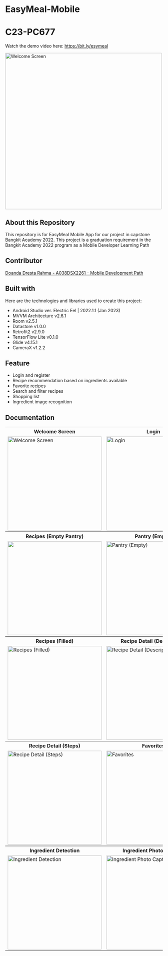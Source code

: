 # EasyMeal-Mobile
# C23-PC677
Watch the demo video here: https://bit.ly/esymeal

<!--![logo2](https://github.com/Team-EasyMeal-C23-PC677/EasyMeal-Mobile/assets/66405353/8de54c63-6bfb-4b81-b605-19b5a55e6f6b)-->
<img src="https://github.com/Team-EasyMeal-C23-PC677/EasyMeal-Mobile/assets/66405353/8de54c63-6bfb-4b81-b605-19b5a55e6f6b" alt="Welcome Screen" width="500">


## About this Repository
This repository is for EasyMeal Mobile App for our project in capstone Bangkit Academy 2022. This project is a graduation requirement in the Bangkit Academy 2022 program as a Mobile Developer Learning Path

## Contributor
[Doanda Dresta Rahma - A038DSX2261 - Mobile Development Path](https://github.com/doandadr)

## Built with
Here are the technologies and libraries used to create this project:
- Android Studio ver. Electric Eel | 2022.1.1 (Jan 2023)
- MVVM Architecture v2.6.1
- Room v2.5.1
- Datastore v1.0.0
- Retrofit2 v2.9.0
- TensorFlow Lite v0.1.0
- Glide v4.15.1
- CameraX v1.2.2

## Feature
- Login and register
- Recipe recommendation based on ingredients available
- Favorite recipes
- Search and filter recipes
- Shopping list
- Ingredient image recognition

## Documentation
<!--
![Screenshot_2023-06-16-17-52-38-620_com doanda easymeal](https://github.com/Team-EasyMeal-C23-PC677/EasyMeal-Mobile/assets/66405353/09219d3c-7805-4fd7-b4cf-e8b7c74207d0)
![Screenshot_2023-06-16-17-53-08-222_com doanda easymeal](https://github.com/Team-EasyMeal-C23-PC677/EasyMeal-Mobile/assets/66405353/f17c1c7a-2838-4fed-b0a3-8d2a9037a62a)
![Screenshot_2023-06-16-17-53-11-949_com doanda easymeal](https://github.com/Team-EasyMeal-C23-PC677/EasyMeal-Mobile/assets/66405353/0273ec80-1ad4-41aa-a154-80ca258839ad)

![Screenshot_2023-06-16-17-54-00-303_com doanda easymeal](https://github.com/Team-EasyMeal-C23-PC677/EasyMeal-Mobile/assets/66405353/99be88cf-9590-4c86-8be5-f3070855d3a7)
![Screenshot_2023-06-16-17-54-10-532_com doanda easymeal](https://github.com/Team-EasyMeal-C23-PC677/EasyMeal-Mobile/assets/66405353/3b6945ea-f9f0-46d8-ba5c-5d85e6abdb1d)
![Screenshot_2023-06-16-17-54-45-595_com doanda easymeal](https://github.com/Team-EasyMeal-C23-PC677/EasyMeal-Mobile/assets/66405353/bb4f4c1f-bc68-4ff2-a568-a56f50e0a9bd)

![Screenshot_2023-06-16-17-55-21-563_com doanda easymeal](https://github.com/Team-EasyMeal-C23-PC677/EasyMeal-Mobile/assets/66405353/2d18ff02-c4b1-4bea-9bbd-46db23ca3da5)
![Screenshot_2023-06-16-17-55-34-935_com doanda easymeal](https://github.com/Team-EasyMeal-C23-PC677/EasyMeal-Mobile/assets/66405353/4fab6f0d-6286-4898-9f94-b9485038e2a0)
![Screenshot_2023-06-16-17-55-47-885_com doanda easymeal](https://github.com/Team-EasyMeal-C23-PC677/EasyMeal-Mobile/assets/66405353/8999fd86-78df-4876-9d0c-1477528a7f96)

![Screenshot_2023-06-16-17-56-00-363_com doanda easymeal](https://github.com/Team-EasyMeal-C23-PC677/EasyMeal-Mobile/assets/66405353/fa31f210-1764-40ca-9a97-73401dcc4631)
![Screenshot_2023-06-16-17-56-08-242_com doanda easymeal](https://github.com/Team-EasyMeal-C23-PC677/EasyMeal-Mobile/assets/66405353/57125e7a-1821-4195-ae45-7ccdbc14b6ce)
![Screenshot_2023-06-16-17-56-22-238_com doanda easymeal](https://github.com/Team-EasyMeal-C23-PC677/EasyMeal-Mobile/assets/66405353/5a7f9cb1-1944-43f2-9dad-c3969976d9f3)

![Screenshot_2023-06-16-17-56-38-296_com doanda easymeal](https://github.com/Team-EasyMeal-C23-PC677/EasyMeal-Mobile/assets/66405353/06f72677-0f99-4c50-bdec-ecbcffbacb28)
![Screenshot_2023-06-16-17-57-33-352_com doanda easymeal](https://github.com/Team-EasyMeal-C23-PC677/EasyMeal-Mobile/assets/66405353/7ae361df-3f59-4acd-a410-e34e1aba7a7e)
![Screenshot_2023-06-16-17-57-41-685_com doanda easymeal](https://github.com/Team-EasyMeal-C23-PC677/EasyMeal-Mobile/assets/66405353/936471e9-0f12-4ac8-8f99-00745ee236c2)
-->
<table>
  <tr align="center">
    <th>Welcome Screen</th>
    <th>Login</th>
    <th>Register</th>
  </tr>
  <tr>
    <td><img src="https://github.com/Team-EasyMeal-C23-PC677/EasyMeal-Mobile/assets/66405353/09219d3c-7805-4fd7-b4cf-e8b7c74207d0" alt="Welcome Screen" width="300"></td>
    <td><img src="https://github.com/Team-EasyMeal-C23-PC677/EasyMeal-Mobile/assets/66405353/f17c1c7a-2838-4fed-b0a3-8d2a9037a62a" alt="Login" width="300"></td>
    <td><img src="https://github.com/Team-EasyMeal-C23-PC677/EasyMeal-Mobile/assets/66405353/0273ec80-1ad4-41aa-a154-80ca258839ad" alt="Register" width="300"></td>
  </tr>
    <tr align="center">
    <th>Recipes (Empty Pantry)</th>
    <th>Pantry (Empty)</th>
    <th>Pantry (Filled)</th>
  </tr>
  <tr>
    <td><img src="https://github.com/Team-EasyMeal-C23-PC677/EasyMeal-Mobile/assets/66405353/99be88cf-9590-4c86-8be5-f3070855d3a7" width="300"></td>
    <td><img src="https://github.com/Team-EasyMeal-C23-PC677/EasyMeal-Mobile/assets/66405353/3b6945ea-f9f0-46d8-ba5c-5d85e6abdb1d" alt="Pantry (Empty)" width="300"></td>
    <td><img src="https://github.com/Team-EasyMeal-C23-PC677/EasyMeal-Mobile/assets/66405353/bb4f4c1f-bc68-4ff2-a568-a56f50e0a9bd" alt="Pantry (Filled)" width="300"></td>
  </tr>
    </tr>
    <tr align="center">
    <th>Recipes (Filled)</th>
    <th>Recipe Detail (Description)</th>
    <th>Recipe Detail (Ingredients)</th>
  </tr>
  <tr>
    <td><img src="https://github.com/Team-EasyMeal-C23-PC677/EasyMeal-Mobile/assets/66405353/2d18ff02-c4b1-4bea-9bbd-46db23ca3da5" alt="Recipes (Filled)" width="300"></td>
    <td><img src="https://github.com/Team-EasyMeal-C23-PC677/EasyMeal-Mobile/assets/66405353/4fab6f0d-6286-4898-9f94-b9485038e2a0" alt="Recipe Detail (Description)" width="300"></td>
    <td><img src="https://github.com/Team-EasyMeal-C23-PC677/EasyMeal-Mobile/assets/66405353/8999fd86-78df-4876-9d0c-1477528a7f96" alt="Recipe Detail (Ingredients)" width="300"></td>
  </tr>
  </tr>
    <tr align="center">
    <th>Recipe Detail (Steps)</th>
    <th>Favorites</th>
    <th>Shopping List</th>
  </tr>
  <tr>
    <td><img src="https://github.com/Team-EasyMeal-C23-PC677/EasyMeal-Mobile/assets/66405353/fa31f210-1764-40ca-9a97-73401dcc4631" alt="Recipe Detail (Steps)" width="300"></td>
    <td><img src="https://github.com/Team-EasyMeal-C23-PC677/EasyMeal-Mobile/assets/66405353/57125e7a-1821-4195-ae45-7ccdbc14b6ce" alt="Favorites" width="300"></td>
    <td><img src="https://github.com/Team-EasyMeal-C23-PC677/EasyMeal-Mobile/assets/66405353/5a7f9cb1-1944-43f2-9dad-c3969976d9f3" alt="Shopping List" width="300"></td>
  </tr>
  </tr>
    <tr align="center">
    <th>Ingredient Detection</th>
    <th>Ingredient Photo Capture</th>
    <th>Ingredient Detected</th>
  </tr>
  <tr>
    <td><img src="https://github.com/Team-EasyMeal-C23-PC677/EasyMeal-Mobile/assets/66405353/06f72677-0f99-4c50-bdec-ecbcffbacb28" alt="Ingredient Detection" width="300"></td>
    <td><img src="https://github.com/Team-EasyMeal-C23-PC677/EasyMeal-Mobile/assets/66405353/7ae361df-3f59-4acd-a410-e34e1aba7a7e" alt="Ingredient Photo Capture" width="300"></td>
    <td><img src="https://github.com/Team-EasyMeal-C23-PC677/EasyMeal-Mobile/assets/66405353/936471e9-0f12-4ac8-8f99-00745ee236c2" alt="Ingredient Detected" width="300"></td>
  </tr>
</table>
